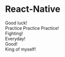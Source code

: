 # React-Native      
Good luck!  
Practice Practice Practice!  
Fighting!  
Everyday!  
Good!  
King of myself!
